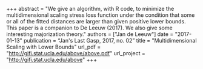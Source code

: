 +++
abstract = "We give an algorithm, with R code, to minimize the multidimensional scaling stress loss function under the condition that some or all of the fitted distances are larger than given positive lower bounds. This paper is a companion to De Leeuw (2017). We also give some interesting majorization theory."
authors = ["Jan de Leeuw"]
date = "2017-01-13"
publication = “Jan's Last Gasp, 2017, no. 02”
title = "Multidimensional Scaling with Lower Bounds"
url_pdf = "http://gifi.stat.ucla.edu/above/above.pdf"
url_project = "http://gifi.stat.ucla.edu/above"
+++

